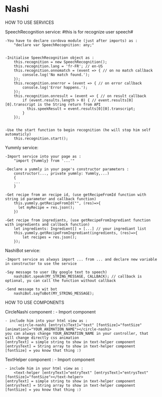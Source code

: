 # Nashi

HOW TO USE SERVICES


SpeechRecognition service: 
	#this is for recognize user speech#
	
	
	-You have to declare cordova module (just after imports) as : 
		"declare var SpeechRecognition: any;"


	-Initialise SpeechRecognition object as :
		this.recognition = new SpeechRecognition();
		this.recognition.lang = 'fr-FR'; // en-US
		this.recognition.onnomatch = (event => { // on no match callback
			console.log('No match found.');
		});
		this.recognition.onerror = (event => { // on error callback
			console.log('Error happens.');
		});
		this.recognition.onresult = (event => { // on result callback
			if (event.results.length > 0) { // event.results[0][0].transcript is the String return from API
			  this.speekResult = event.results[0][0].transcript;
			}
		});


	-Use the start function to begin recognition (he will stop him self automaticly)
		this.recognition.start();




Yummly service: 

	-Import service into your page as :
		"import {Yummly} from '...'"
		
	-Declare a yummly in your page's constructor parameters :
		constructor(..., private yummly: Yummly,...)
		{
		...
		}
	
	-Get recipe from an recipe id, (use getRecipeFromId function with string id parameter and callback function)
		this.yummly.getRecipeFromId("", (res)=>{
		  let myRecipe = res.json();
		})
		
	-Get recipe from ingrediants, (use getRecipeFromIngrediant function with ingredients and callback function)
		let ingredients: Ingredient[] = [...] // your ingrediant list
		this.yummly.getRecipeFromIngrediant(ingredients, (res)=>{
			let recipes = res.json();
		});
		
		
NashiBot service:

	-Import service as always import ... from ... and declare new variable in constructor to use the service
	
	-Say message to user (By google text to speech)
		nashiBot.speak(MY_STRING_MESSAGE, CALLBACK); // callback is optional, yu can call the function without callback
		
	-Send message to wit bot
		nashiBot.sayToBot(MY_STRING_MESSAGE);
		
		
		

HOW TO USE COMPONENTS


CircleNashi component :
	- Import component
	
	- include him into your html view as :
		  <circle-nashi [entry(s)Text]="text" [fontSize]="fontSize" [animation]="YOUR_ANIMATION_NAME"></circle-nashi>
	you can always change YOUR_ANIMATION_NAME in your controller, that will change directly css animation
	[entryText] = simple string to show in text-helper component
	[entrysText] = String array to show in text-helper component
	[fontSize] = you know that thing :)
	
TextHelper component :
	- Import component
	
	- include him in your html view as :
		<text-helper [entryText]="entryText" [entrysText]="entrysText" [fontSize]="fontSize"></text-helper>
	[entryText] = simple string to show in text-helper component
	[entrysText] = String array to show in text-helper component
	[fontSize] = you know that thing :)
		

	

